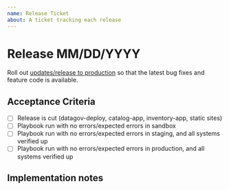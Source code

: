 ```yaml
---
name: Release Ticket
about: A ticket tracking each release
---
```

# Release MM/DD/YYYY

Roll out [updates/release to production](https://github.com/GSA/datagov-deploy/wiki/Releases) so that the latest bug fixes and feature code is available.

## Acceptance Criteria

- [ ] Release is cut (datagov-deploy, catalog-app, inventory-app, static sites)
- [ ] Playbook run with no errors/expected errors in sandbox
- [ ] Playbook run with no errors/expected errors in staging, and all systems verified up
- [ ] Playbook run with no errors/expected errors in production, and all systems verified up

## Implementation notes

<!-- Write notes of things that went poorly that should be noted for next time. Include link to release thread if appropriate. --!>
